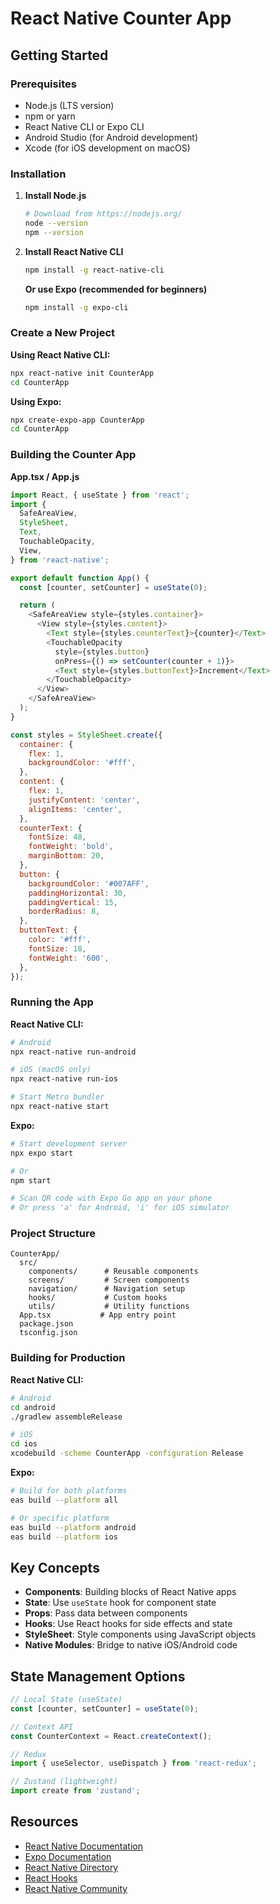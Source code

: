 # React Native Counter App

## Getting Started

### Prerequisites
- Node.js (LTS version)
- npm or yarn
- React Native CLI or Expo CLI
- Android Studio (for Android development)
- Xcode (for iOS development on macOS)

### Installation

1. **Install Node.js**
   ```bash
   # Download from https://nodejs.org/
   node --version
   npm --version
   ```

2. **Install React Native CLI**
   ```bash
   npm install -g react-native-cli
   ```

   **Or use Expo (recommended for beginners)**
   ```bash
   npm install -g expo-cli
   ```

### Create a New Project

**Using React Native CLI:**
```bash
npx react-native init CounterApp
cd CounterApp
```

**Using Expo:**
```bash
npx create-expo-app CounterApp
cd CounterApp
```

### Building the Counter App

**App.tsx / App.js**
```javascript
import React, { useState } from 'react';
import {
  SafeAreaView,
  StyleSheet,
  Text,
  TouchableOpacity,
  View,
} from 'react-native';

export default function App() {
  const [counter, setCounter] = useState(0);

  return (
    <SafeAreaView style={styles.container}>
      <View style={styles.content}>
        <Text style={styles.counterText}>{counter}</Text>
        <TouchableOpacity
          style={styles.button}
          onPress={() => setCounter(counter + 1)}>
          <Text style={styles.buttonText}>Increment</Text>
        </TouchableOpacity>
      </View>
    </SafeAreaView>
  );
}

const styles = StyleSheet.create({
  container: {
    flex: 1,
    backgroundColor: '#fff',
  },
  content: {
    flex: 1,
    justifyContent: 'center',
    alignItems: 'center',
  },
  counterText: {
    fontSize: 48,
    fontWeight: 'bold',
    marginBottom: 20,
  },
  button: {
    backgroundColor: '#007AFF',
    paddingHorizontal: 30,
    paddingVertical: 15,
    borderRadius: 8,
  },
  buttonText: {
    color: '#fff',
    fontSize: 18,
    fontWeight: '600',
  },
});
```

### Running the App

**React Native CLI:**
```bash
# Android
npx react-native run-android

# iOS (macOS only)
npx react-native run-ios

# Start Metro bundler
npx react-native start
```

**Expo:**
```bash
# Start development server
npx expo start

# Or
npm start

# Scan QR code with Expo Go app on your phone
# Or press 'a' for Android, 'i' for iOS simulator
```

### Project Structure

```
CounterApp/
  src/
    components/      # Reusable components
    screens/         # Screen components
    navigation/      # Navigation setup
    hooks/           # Custom hooks
    utils/           # Utility functions
  App.tsx           # App entry point
  package.json
  tsconfig.json
```

### Building for Production

**React Native CLI:**
```bash
# Android
cd android
./gradlew assembleRelease

# iOS
cd ios
xcodebuild -scheme CounterApp -configuration Release
```

**Expo:**
```bash
# Build for both platforms
eas build --platform all

# Or specific platform
eas build --platform android
eas build --platform ios
```

## Key Concepts

- **Components**: Building blocks of React Native apps
- **State**: Use `useState` hook for component state
- **Props**: Pass data between components
- **Hooks**: Use React hooks for side effects and state
- **StyleSheet**: Style components using JavaScript objects
- **Native Modules**: Bridge to native iOS/Android code

## State Management Options

```javascript
// Local State (useState)
const [counter, setCounter] = useState(0);

// Context API
const CounterContext = React.createContext();

// Redux
import { useSelector, useDispatch } from 'react-redux';

// Zustand (lightweight)
import create from 'zustand';
```

## Resources

- [React Native Documentation](https://reactnative.dev/docs/getting-started)
- [Expo Documentation](https://docs.expo.dev/)
- [React Native Directory](https://reactnative.directory/)
- [React Hooks](https://react.dev/reference/react)
- [React Native Community](https://github.com/react-native-community)
